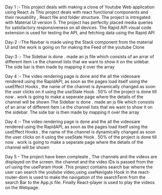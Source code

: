                              

Day 1 :- This project deals with making a clone of Youtube Web application using React Js 
This project deals with react functional components and their reusability , React file and folder structure.
The project is intregated with Material UI version 5. The project has perfectly placed media queries for satisfactory responsiveness on all devices.
The Rapid API visual code extension is  used for testing the API, and fetching data using the Rapid API

Day-2  :-The Navbar is made using the Stack component from the material UI and the work is going on for making the Feed of the youtube Clone

Day-3 :- The Sidebar is done . made an js file which consists of an arrar of different item i.e the channel lists that we want to show it on the sidebar. The side bar is then made by mapping it over the array 

Day 4 :- The video rendering page is done and the all the videosare rendered using the RapidAPI, as soon as the pages load itself using the useEffect Hooks , the name of the channel is dynamically changed as soon the user clicks on it using the useState Hook . 50% of the project is done till now . work is going to make a seperate page where the details of the channel will be shown
The Sidebar is done . made an js file which consists of an arrar of different item i.e the channel lists that we want to show it on the sidebar. The side bar is then made by mapping it over the array 

Day 4 :- The video rendering page is done and the all the videosare rendered using the RapidAPI, as soon as the pages load itself using the useEffect Hooks , the name of the channel is dynamically changed as soon the user clicks on it using the useState Hook . 50% of the project is done till now . work is going to make a seperate page where the details of the channel will be shown

Day 5 - The project have been compleate , The channels and the videos are displayed on the screen. the channel and the video IDs is passed from the url using the useParam Hook .This project contains search bar wherre the user can search the youtube video,using useNavigate Hook in the react-router-dom is used to make the navigation of the searchTerm from the search Bar to the App.js file. Finally React-player is used to play the videos on the Webpage. 